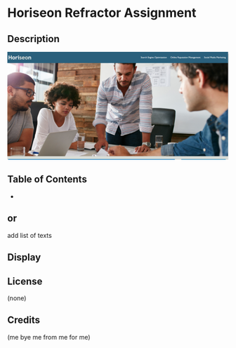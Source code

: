 # Horiseon Refractor Assignment 

## Description 
![alt text](./assets/images/Homepage-img.png)


## Table of Contents 
* 
or 
- 
add list of texts

## Display

## License 
(none)

## Credits
(me bye me from me for me)


